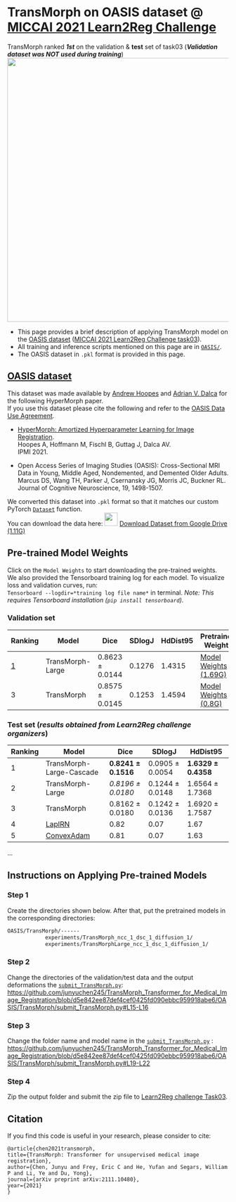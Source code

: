 # TransMorph on OASIS dataset @ [MICCAI 2021 Learn2Reg Challenge](https://learn2reg.grand-challenge.org/evaluation/task-3-validation/leaderboard/)

TransMorph ranked ***1st*** on the validation & **test** set of task03 (***Validation dataset was NOT used during training***)
<img src="https://github.com/junyuchen245/TransMorph_Transformer_for_Medical_Image_Registration/blob/main/example_imgs/L2R_task03_TransMorphLargeCas.jpg" width="600"/>

- This page provides a brief description of applying TransMorph model on the [OASIS dataset](https://github.com/adalca/medical-datasets/blob/master/neurite-oasis.md) ([MICCAI 2021 Learn2Reg Challenge task03](https://learn2reg.grand-challenge.org/evaluation/task-3-validation/leaderboard/)).
- All training and inference scripts mentioned on this page are in [`OASIS/`](https://github.com/junyuchen245/TransMorph_Transformer_for_Medical_Image_Registration/tree/main/OASIS).
- The OASIS dataset in `.pkl` format is provided in this page.

## [OASIS dataset](https://github.com/adalca/medical-datasets/blob/master/neurite-oasis.md)
This dataset was made available by [Andrew Hoopes](https://www.nmr.mgh.harvard.edu/user/3935749) and [Adrian V. Dalca](http://www.mit.edu/~adalca/) for the following HyperMorph paper.  
If you use this dataset please cite the following and refer to the [OASIS Data Use Agreement](http://oasis-brains.org/#access).

 - [HyperMorph: Amortized Hyperparameter Learning for Image Registration](https://arxiv.org/abs/2101.01035).  
   Hoopes A, Hoffmann M, Fischl B, Guttag J, Dalca AV.   
   IPMI 2021.

 - Open Access Series of Imaging Studies (OASIS): Cross-Sectional MRI Data in Young, Middle Aged, Nondemented, and Demented Older Adults.  
    Marcus DS, Wang TH, Parker J, Csernansky JG, Morris JC, Buckner RL.  
    Journal of Cognitive Neuroscience, 19, 1498-1507.

We converted this dataset into `.pkl` format so that it matches our custom PyTorch [`Dataset`](https://github.com/junyuchen245/TransMorph_Transformer_for_Medical_Image_Registration/blob/main/OASIS/TransMorph/data/datasets.py) function.\
You can download the data here: [<img src="https://github.com/junyuchen245/junyuchen245.github.io/blob/master/images/down_arrow.gif" width="30px">](https://drive.google.com/uc?export=download&id=1b7_nHrzPepzm4Mkm1uWDlTZamEmxs4MB)
[Download Dataset from Google Drive (1.11G)](https://drive.google.com/uc?export=download&id=1b7_nHrzPepzm4Mkm1uWDlTZamEmxs4MB)

## Pre-trained Model Weights
Click on the `Model Weights` to start downloading the pre-trained weights.\
We also provided the Tensorboard training log for each model. To visualize loss and validation curves, run: \
```Tensorboard --logdir=*training log file name*``` in terminal. *Note: This requires Tensorboard installation (`pip install tensorboard`).*

### Validation set
|Ranking|Model|Dice|SDlogJ|HdDist95|Pretrained Weights|Tensorboard Log|
|---|---|---|---|---|---|---|
|[1](https://learn2reg.grand-challenge.org/evaluation/task-3-validation/leaderboard/)|TransMorph-Large|0.8623 ± 0.0144|0.1276|1.4315|[Model Weights (1.69G)](https://drive.google.com/uc?export=download&id=10CnukM9Li5Bh8X5rP_OvfkDio8Mgxj77)| [Tensorboard Training Log (1.52G)](https://drive.google.com/uc?export=download&id=197glDrMjiyhE1AMV3-YKzwlO2CS1UmCC)|
|3|TransMorph|0.8575 ± 0.0145|0.1253|1.4594|[Model Weights (0.8G)](https://drive.google.com/uc?export=download&id=1FRDmfDreHBsvuYdCeUwauU80CWGsiUb7)| [Tensorboard Training Log (1.52G)](https://drive.google.com/uc?export=download&id=16CF85KNIXOHc27uG4l34dWjfWW8aost-)|

### Test set (*results obtained from Learn2Reg challenge organizers*)
|Ranking|Model|Dice|SDlogJ|HdDist95|
|---|---|---|---|---|
|1|TransMorph-Large-Cascade|**0.8241 ± 0.1516**|0.0905 ± 0.0054|**1.6329 ± 0.4358**|
|2|TransMorph-Large|*0.8196 ± 0.0180*|0.1244 ± 0.0148|1.6564 ± 1.7368|
|3|TransMorph|0.8162 ± 0.0180| 0.1242 ± 0.0136|1.6920 ± 1.7587|
|4|[LapIRN](https://github.com/cwmok/LapIRN)|0.82| 0.07 |1.67|
|5|[ConvexAdam](https://github.com/multimodallearning/convexAdam)|0.81| 0.07 |1.63|
...


## Instructions on Applying Pre-trained Models
### Step 1
Create the directories shown below. After that, put the pretrained models in the corresponding directories:
```bash
OASIS/TransMorph/------
            experiments/TransMorph_ncc_1_dsc_1_diffusion_1/
            experiments/TransMorphLarge_ncc_1_dsc_1_diffusion_1/
```
### Step 2
Change the directories of the validation/test data and the output deformations the [`submit_TransMorph.py`](https://github.com/junyuchen245/TransMorph_Transformer_for_Medical_Image_Registration/blob/main/OASIS/TransMorph/submit_TransMorph.py):
https://github.com/junyuchen245/TransMorph_Transformer_for_Medical_Image_Registration/blob/d5e842ee87def4cef0425fd090ebbc959918abe6/OASIS/TransMorph/submit_TransMorph.py#L15-L16

### Step 3
Change the folder name and model name in the [`submit_TransMorph.py`](https://github.com/junyuchen245/TransMorph_Transformer_for_Medical_Image_Registration/blob/main/OASIS/TransMorph/submit_TransMorph.py) :
https://github.com/junyuchen245/TransMorph_Transformer_for_Medical_Image_Registration/blob/d5e842ee87def4cef0425fd090ebbc959918abe6/OASIS/TransMorph/submit_TransMorph.py#L19-L22

### Step 4
Zip the output folder and submit the zip file to [Learn2Reg challenge Task03](https://learn2reg.grand-challenge.org/evaluation/task-3-validation/submissions/create/).

## Citation
If you find this code is useful in your research, please consider to cite:
    
    @article{chen2021transmorph,
    title={TransMorph: Transformer for unsupervised medical image registration},
    author={Chen, Junyu and Frey, Eric C and He, Yufan and Segars, William P and Li, Ye and Du, Yong},
    journal={arXiv preprint arXiv:2111.10480},
    year={2021}
    }
